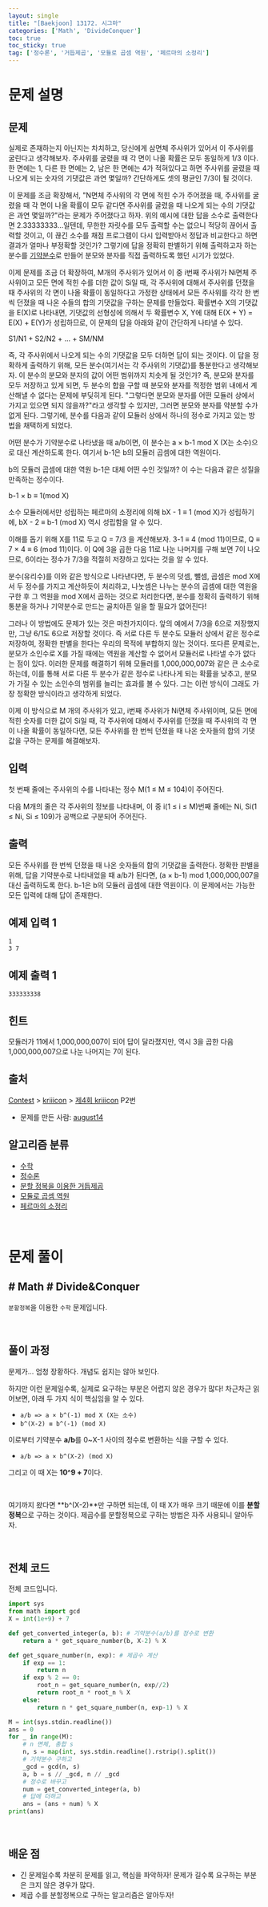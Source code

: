 ```yaml
---
layout: single
title: "[Baekjoon] 13172. 시그마"
categories: ['Math', 'DivideConquer']
toc: true
toc_sticky: true
tag: ['정수론', '거듭제곱', '모듈로 곱셈 역원', '페르마의 소정리']
---
```


# 문제 설명

## 문제

실제로 존재하는지 아닌지는 차치하고, 당신에게 삼면체 주사위가 있어서 이 주사위를 굴린다고 생각해보자. 주사위를 굴렸을 때 각 면이 나올 확률은 모두 동일하게 1/3 이다. 한 면에는 1, 다른 한 면에는 2, 남은 한 면에는 4가 적혀있다고 하면 주사위를 굴렸을 때 나오게 되는 숫자의 기댓값은 과연 몇일까? 간단하게도 셋의 평균인 7/3이 될 것이다.

이 문제를 조금 확장해서, "N면체 주사위의 각 면에 적힌 수가 주어졌을 때, 주사위를 굴렸을 때 각 면이 나올 확률이 모두 같다면 주사위를 굴렸을 때 나오게 되는 수의 기댓값은 과연 몇일까?"라는 문제가 주어졌다고 하자. 위의 예시에 대한 답을 소수로 출력한다면 2.33333333...일텐데, 무한한 자릿수를 모두 출력할 수는 없으니 적당히 끊어서 출력할 것이고, 이 끊긴 소수를 채점 프로그램이 다시 입력받아서 정답과 비교한다고 하면 결과가 얼마나 부정확할 것인가? 그렇기에 답을 정확히 판별하기 위해 출력하고자 하는 분수를 [기약분수](https://ko.wikipedia.org/wiki/기약분수)로 만들어 분모와 분자를 직접 출력하도록 했던 시기가 있었다.

이제 문제를 조금 더 확장하여, M개의 주사위가 있어서 이 중 i번째 주사위가 Ni면체 주사위이고 모든 면에 적힌 수를 더한 값이 Si일 때, 각 주사위에 대해서 주사위를 던졌을 때 주사위의 각 면이 나올 확률이 동일하다고 가정한 상태에서 모든 주사위를 각각 한 번씩 던졌을 때 나온 수들의 합의 기댓값을 구하는 문제를 만들었다. 확률변수 X의 기댓값을 E(X)로 나타내면, 기댓값의 선형성에 의해서 두 확률변수 X, Y에 대해 E(X + Y) = E(X) + E(Y)가 성립하므로, 이 문제의 답을 아래와 같이 간단하게 나타낼 수 있다.

S1/N1 + S2/N2 + ... + SM/NM

즉, 각 주사위에서 나오게 되는 수의 기댓값을 모두 더하면 답이 되는 것이다. 이 답을 정확하게 출력하기 위해, 모든 분수(여기서는 각 주사위의 기댓값)를 통분한다고 생각해보자. 이 분수의 분모와 분자의 값이 어떤 범위까지 치솟게 될 것인가? 즉, 분모와 분자를 모두 저장하고 있게 되면, 두 분수의 합을 구할 때 분모와 분자를 적정한 범위 내에서 계산해낼 수 없다는 문제에 부딪히게 된다. "그렇다면 분모와 분자를 어떤 모듈러 상에서 가지고 있으면 되지 않을까?"라고 생각할 수 있지만, 그러면 분모와 분자를 약분할 수가 없게 된다. 그렇기에, 분수를 다음과 같이 모듈러 상에서 하나의 정수로 가지고 있는 방법을 채택하게 되었다.

어떤 분수가 기약분수로 나타냈을 때 a/b이면, 이 분수는 a × b-1 mod X (X는 소수)으로 대신 계산하도록 한다. 여기서 b-1은 b의 모듈러 곱셈에 대한 역원이다.

b의 모듈러 곱셈에 대한 역원 b-1은 대체 어떤 수인 것일까? 이 수는 다음과 같은 성질을 만족하는 정수이다.

b-1 × b ≡ 1(mod X)

소수 모듈러에서만 성립하는 페르마의 소정리에 의해 bX - 1 ≡ 1 (mod X)가 성립하기에, bX - 2 ≡ b-1 (mod X) 역시 성립함을 알 수 있다.

이해를 돕기 위해 X를 11로 두고 Q = 7/3 을 계산해보자. 3-1 ≡ 4 (mod 11)이므로, Q ≡ 7 × 4 ≡ 6 (mod 11)이다. 이 Q에 3을 곱한 다음 11로 나눈 나머지를 구해 보면 7이 나오므로, 6이라는 정수가 7/3을 적절히 저장하고 있다는 것을 알 수 있다.

분수(유리수)를 이와 같은 방식으로 나타낸다면, 두 분수의 덧셈, 뺄셈, 곱셈은 mod X에서 두 정수를 가지고 계산하듯이 처리하고, 나눗셈은 나누는 분수의 곱셈에 대한 역원을 구한 후 그 역원을 mod X에서 곱하는 것으로 처리한다면, 분수를 정확히 출력하기 위해 통분을 하거나 기약분수로 만드는 골치아픈 일을 할 필요가 없어진다!

그러나 이 방법에도 문제가 있는 것은 마찬가지이다. 앞의 예에서 7/3을 6으로 저장했지만, 그냥 6/1도 6으로 저장할 것이다. 즉 서로 다른 두 분수도 모듈러 상에서 같은 정수로 저장하여, 정확한 판별을 한다는 우리의 목적에 부합하지 않는 것이다. 또다른 문제로는, 분모가 소인수로 X를 가질 때에는 역원을 계산할 수 없어서 모듈러로 나타낼 수가 없다는 점이 있다. 이러한 문제를 해결하기 위해 모듈러를 1,000,000,007와 같은 큰 소수로 하는데, 이를 통해 서로 다른 두 분수가 같은 정수로 나타나게 되는 확률을 낮추고, 분모가 가질 수 있는 소인수의 범위를 늘리는 효과를 볼 수 있다. 그는 이런 방식이 그래도 가장 정확한 방식이라고 생각하게 되었다.

이제 이 방식으로 M 개의 주사위가 있고, i번째 주사위가 Ni면체 주사위이며, 모든 면에 적힌 숫자를 더한 값이 Si일 때, 각 주사위에 대해서 주사위를 던졌을 때 주사위의 각 면이 나올 확률이 동일하다면, 모든 주사위를 한 번씩 던졌을 때 나온 숫자들의 합의 기댓값을 구하는 문제를 해결해보자.

 

## 입력

첫 번째 줄에는 주사위의 수를 나타내는 정수 M(1 ≤ M ≤ 104)이 주어진다.

다음 M개의 줄은 각 주사위의 정보를 나타내며, 이 중 i(1 ≤ i ≤ M)번째 줄에는 Ni, Si(1 ≤ Ni, Si ≤ 109)가 공백으로 구분되어 주어진다.

## 출력

모든 주사위를 한 번씩 던졌을 때 나온 숫자들의 합의 기댓값을 출력한다. 정확한 판별을 위해, 답을 기약분수로 나타내었을 때 a/b가 된다면, (a × b-1) mod 1,000,000,007을 대신 출력하도록 한다. b-1은 b의 모듈러 곱셈에 대한 역원이다. 이 문제에서는 가능한 모든 입력에 대해 답이 존재한다.

## 예제 입력 1 

```
1
3 7
```

## 예제 출력 1 

```
333333338
```

## 힌트

모듈러가 11에서 1,000,000,007이 되어 답이 달라졌지만, 역시 3을 곱한 다음 1,000,000,007으로 나눈 나머지는 7이 된다.

## 출처

[Contest](https://www.acmicpc.net/category/45) > [kriiicon](https://www.acmicpc.net/category/319) > [제4회 kriiicon](https://www.acmicpc.net/category/detail/1511) P2번

- 문제를 만든 사람: [august14](https://www.acmicpc.net/user/august14)

## 알고리즘 분류

- [수학](https://www.acmicpc.net/problem/tag/124)
- [정수론](https://www.acmicpc.net/problem/tag/95)
- [분할 정복을 이용한 거듭제곱](https://www.acmicpc.net/problem/tag/39)
- [모듈로 곱셈 역원](https://www.acmicpc.net/problem/tag/164)
- [페르마의 소정리](https://www.acmicpc.net/problem/tag/29)

<br>

# 문제 풀이

## \# Math \# Divide&Conquer

`분할정복`을 이용한 `수학` 문제입니다. 

<br>

## 풀이 과정

문제가... 엄청 장황하다. 개념도 쉽지는 않아 보인다. 

하지만 이런 문제일수록, 실제로 요구하는 부분은 어렵지 않은 경우가 많다! 차근차근 읽어보면, 아래 두 가지 식이 핵심임을 알 수 있다. 

* `a/b => a × b^(-1) mod X (X는 소수)`
* `b^(X-2) ≡ b^(-1) (mod X)`

이로부터 기약분수 **a/b**를 0~X-1 사이의 정수로 변환하는 식을 구할 수 있다. 

* `a/b => a × b^(X-2) (mod X)`

그리고 이 때 X는 **10^9 + 7**이다. 

<br>

여기까지 왔다면 **b^(X-2)**만 구하면 되는데, 이 때 X가 매우 크기 때문에 이를 **분할 정복**으로 구하는 것이다. 제곱수를 분할정복으로 구하는 방법은 자주 사용되니 알아두자. 

<br>

## 전체 코드

전체 코드입니다. 

```python
import sys
from math import gcd
X = int(1e+9) + 7

def get_converted_integer(a, b): # 기약분수(a/b)를 정수로 변환
    return a * get_square_number(b, X-2) % X

def get_square_number(n, exp): # 제곱수 계산
    if exp == 1:
        return n
    if exp % 2 == 0:
        root_n = get_square_number(n, exp//2)
        return root_n * root_n % X
    else:
        return n * get_square_number(n, exp-1) % X

M = int(sys.stdin.readline())
ans = 0
for _ in range(M):
    # n 면체, 총합 s
    n, s = map(int, sys.stdin.readline().rstrip().split())
    # 기약분수 구하고
    _gcd = gcd(n, s)
    a, b = s // _gcd, n // _gcd
    # 정수로 바꾸고
    num = get_converted_integer(a, b)
    # 답에 더하고
    ans = (ans + num) % X
print(ans)
```



<br>

## 배운 점

* 긴 문제일수록 차분히 문제를 읽고, 핵심을 파악하자! 문제가 길수록 요구하는 부분은 크지 않은 경우가 많다. 
* 제곱 수를 분할정복으로 구하는 알고리즘은 알아두자!












